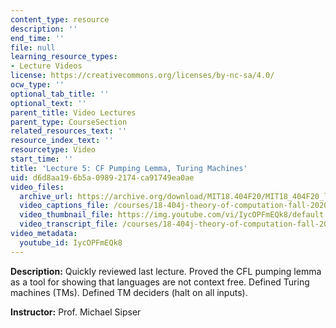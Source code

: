```yaml
---
content_type: resource
description: ''
end_time: ''
file: null
learning_resource_types:
- Lecture Videos
license: https://creativecommons.org/licenses/by-nc-sa/4.0/
ocw_type: ''
optional_tab_title: ''
optional_text: ''
parent_title: Video Lectures
parent_type: CourseSection
related_resources_text: ''
resource_index_text: ''
resourcetype: Video
start_time: ''
title: 'Lecture 5: CF Pumping Lemma, Turing Machines'
uid: d6d8aa19-6b5a-0989-2174-ca91749ea0ae
video_files:
  archive_url: https://archive.org/download/MIT18.404F20/MIT18_404F20_lec05_300k.mp4
  video_captions_file: /courses/18-404j-theory-of-computation-fall-2020/9c54d4ad273b5c0281174d1948053324_IycOPFmEQk8.vtt
  video_thumbnail_file: https://img.youtube.com/vi/IycOPFmEQk8/default.jpg
  video_transcript_file: /courses/18-404j-theory-of-computation-fall-2020/12409362e93748137502be876e72f9b3_IycOPFmEQk8.pdf
video_metadata:
  youtube_id: IycOPFmEQk8
---
```


**Description:** Quickly reviewed last lecture. Proved the CFL pumping lemma as a tool for showing that languages are not context free. Defined Turing machines (TMs). Defined TM deciders (halt on all inputs).

**Instructor:** Prof. Michael Sipser


